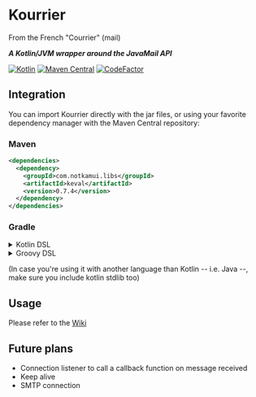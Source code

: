 # Kourrier

From the French "Courrier" (mail)

***A Kotlin/JVM wrapper around the JavaMail API***

[![Kotlin](https://img.shields.io/badge/Kotlin-1.5.30-7f52ff.svg)](https://kotlinlang.org)
[![Maven Central](https://img.shields.io/maven-central/v/com.notkamui.libs/kourrier.svg?label=Maven%20Central)](https://search.maven.org/search?q=g:%22com.notkamui.libs%22%20AND%20a:%22kourrier%22)
[![CodeFactor](https://www.codefactor.io/repository/github/notkamui/kourrier/badge)](https://www.codefactor.io/repository/github/notkamui/kourrier)

## Integration

You can import Kourrier directly with the jar files, or using your favorite dependency manager with the Maven Central
repository:

### Maven

```XML
<dependencies>
  <dependency>
    <groupId>com.notkamui.libs</groupId>
    <artifactId>keval</artifactId>
    <version>0.7.4</version>
  </dependency>
</dependencies>
```

### Gradle

<details>
<summary>Kotlin DSL</summary>
<p>

```kotlin
repositories {
  mavenCentral()
}

dependencies {
  implementation("com.notkamui.libs:kourrier:0.0.1")
}
```
</p>
</details>

<details>
<summary>Groovy DSL</summary>
<p>

```groovy
repositories {
  mavenCentral()
}

dependencies {
  implementation 'com.notkamui.libs:kourrier:0.0.1'
}
```
</p>
</details>

(In case you're using it with another language than Kotlin -- i.e. Java --, make sure you include kotlin stdlib too)

## Usage

Please refer to the [Wiki](https://github.com/notKamui/Kourrier/wiki)

## Future plans

- Connection listener to call a callback function on message received
- Keep alive
- SMTP connection
